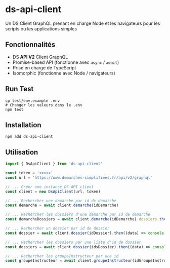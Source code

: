 # ds-api-client

Un DS Client GraphQL prenant en charge Node et les navigateurs pour les scripts ou les applications simples


## Fonctionnalités

* DS **API V2** Client GraphQL
* Promise-based API (fonctionne avec `async` / `await`)
* Prise en charge de TypeScript
* Isomorphic (fonctionne avec Node / navigateurs)

## Run Test

```shell notranslate position-relative overflow-auto
cp test/env.example .env 
# Changer les valeurs dans le .env
npm test
```

## Installation

```shell notranslate position-relative overflow-auto
npm add ds-api-client
```

## Utilisation

```js notranslate position-relative overflow-auto
import { DsApiClient } from 'ds-api-client'

const token = 'xxxxx'
const url = 'https://www.demarches-simplifiees.fr/api/v2/graphql'

// ... Créer une instance DS API client  
const client = new DsApiClient(url, token)

// ... Rechercher une demarche par id de demarche 
const demarche = await client.demarche(idDemarche)

// ... Rechercher les dossiers d'une demarche par id de demarche 
const demarcheDossiers = await client.demarche(idDemarche).dossiers.then((data) => console.log(data))

// ... Rechercher un dossier par id de dossier
const dossier = await client.dossier(idDossier).then((data) => console.log(data))

// ... Rechercher les dossiers par une liste d'id de dossier
const dossiers = await client.dossier(idsDossier).then((data) => console.log(data))

// ... Rechercher les groupeInstructeur par une id
const groupeInstructeur = await client.groupeInstructeur(idGroupeInstructeur).then((data) => console.log(data))
```
